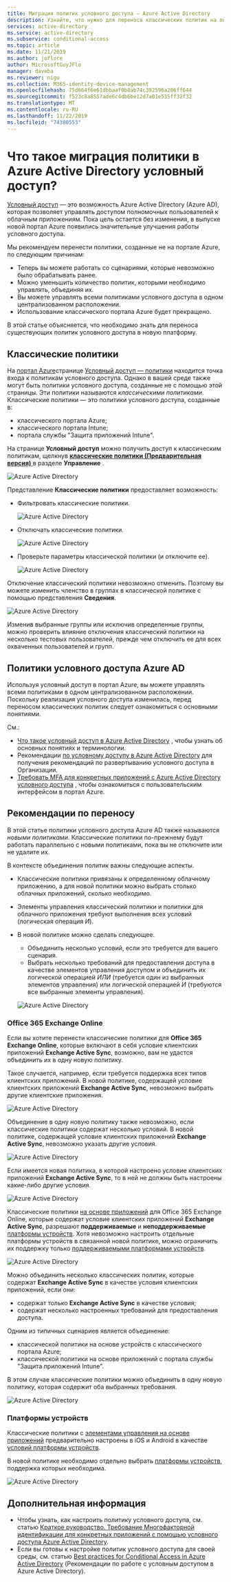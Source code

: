 ```yaml
---
title: Миграция политик условного доступа — Azure Active Directory
description: Узнайте, что нужно для переноса классических политик на портал Azure.
services: active-directory
ms.service: active-directory
ms.subservice: conditional-access
ms.topic: article
ms.date: 11/21/2019
ms.author: joflore
author: MicrosoftGuyJFlo
manager: daveba
ms.reviewer: nigu
ms.collection: M365-identity-device-management
ms.openlocfilehash: 75d664f6e61dbbaaf0b8ab74c392596a206ff644
ms.sourcegitcommit: f523c8a8557ade6c4db6be12d7a01e535ff32f32
ms.translationtype: MT
ms.contentlocale: ru-RU
ms.lasthandoff: 11/22/2019
ms.locfileid: "74380553"
---
```

# <a name="what-is-a-policy-migration-in-azure-active-directory-conditional-access"></a>Что такое миграция политики в Azure Active Directory условный доступ? 

[Условный доступ](../active-directory-conditional-access-azure-portal.md) — это возможность Azure Active Directory (Azure AD), которая позволяет управлять доступом полномочных пользователей к облачным приложениям. Пока цель остается без изменения, в выпуске новой портал Azure появились значительные улучшения работы условного доступа.

Мы рекомендуем перенести политики, созданные не на портале Azure, по следующим причинам:

- Теперь вы можете работать со сценариями, которые невозможно было обрабатывать ранее.
- Можно уменьшить количество политик, которыми необходимо управлять, объединяя их.   
- Вы можете управлять всеми политиками условного доступа в одном централизованном расположении.
- Использование классического портала Azure будет прекращено.   

В этой статье объясняется, что необходимо знать для переноса существующих политик условного доступа в новую платформу.
 
## <a name="classic-policies"></a>Классические политики

На [портал Azure](https://portal.azure.com)странице [Условный доступ — политики](https://portal.azure.com/#blade/Microsoft_AAD_IAM/ConditionalAccessBlade/Policies) находится точка входа к политикам условного доступа. Однако в вашей среде также могут быть политики условного доступа, созданные не с помощью этой страницы. Эти политики называются *классическими политиками*. Классические политики — это политики условного доступа, созданные в:

- классического портала Azure;
- классического портала Intune;
- портала службы "Защита приложений Intune".

На странице **Условный доступ** можно получить доступ к классическим политикам, щелкнув [**классические политики (Предварительная версия)** ](https://portal.azure.com/#blade/Microsoft_AAD_IAM/ConditionalAccessBlade/ClassicPolicies) в разделе **Управление** . 

![Azure Active Directory](./media/policy-migration/71.png)

Представление **Классические политики** предоставляет возможность:

- Фильтровать классические политики.
 
   ![Azure Active Directory](./media/policy-migration/72.png)

- Отключать классические политики.

   ![Azure Active Directory](./media/policy-migration/73.png)
   
- Проверьте параметры классической политики (и отключите ее).

   ![Azure Active Directory](./media/policy-migration/74.png)

Отключение классический политики невозможно отменить. Поэтому вы можете изменить членство в группах в классической политике с помощью представления **Сведения**. 

![Azure Active Directory](./media/policy-migration/75.png)

Изменив выбранные группы или исключив определенные группы, можно проверить влияние отключения классический политики на несколько тестовых пользователей, прежде чем отключить ее для всех охваченных пользователей и групп. 

## <a name="azure-ad-conditional-access-policies"></a>Политики условного доступа Azure AD

Используя условный доступ в портал Azure, вы можете управлять всеми политиками в одном централизованном расположении. Поскольку реализация условного доступа изменилась, перед переносом классических политик следует ознакомиться с основными понятиями.

См.:

- [Что такое условный доступ в Azure Active Directory](../active-directory-conditional-access-azure-portal.md) , чтобы узнать об основных понятиях и терминологии.
- Рекомендации [по условному доступу в Azure Active Directory](best-practices.md) для получения рекомендаций по развертыванию условного доступа в Организации.
- [Требовать MFA для конкретных приложений с Azure Active Directory условного доступа](app-based-mfa.md) , чтобы ознакомиться с пользовательским интерфейсом в портал Azure.
 
## <a name="migration-considerations"></a>Рекомендации по переносу

В этой статье политики условного доступа Azure AD также называются *новыми политиками*.
Классические политики по-прежнему будут работать параллельно с новыми политиками, пока вы не отключите или не удалите их. 

В контексте объединения политик важны следующие аспекты.

- Классические политики привязаны к определенному облачному приложению, а для новой политики можно выбрать столько облачных приложений, сколько необходимо.
- Элементы управления классический политики и политики для облачного приложения требуют выполнения всех условий (логическая операция *И*). 
- В новой политике можно сделать следующее.
   - Объединить несколько условий, если это требуется для вашего сценария. 
   - Выбрать несколько требований для предоставления доступа в качестве элементов управления доступом и объединить их логической операцией *ИЛИ* (требуется один из выбранных элементов управления) или логической операцией *И* (требуются все выбранные элементы управления).

   ![Azure Active Directory](./media/policy-migration/25.png)

### <a name="office-365-exchange-online"></a>Office 365 Exchange Online

Если вы хотите перенести классические политики для **Office 365 Exchange Online**, которые включают в себя условие клиентских приложений **Exchange Active Sync**, возможно, вам не удастся объединить их в одну новую политику. 

Такое случается, например, если требуется поддержка всех типов клиентских приложений. В новой политике, содержащей условие клиентских приложений **Exchange Active Sync**, невозможно выбрать другие клиентские приложения.

![Azure Active Directory](./media/policy-migration/64.png)

Объединение в одну новую политику также невозможно, если классические политики содержат несколько условий. В новой политике, содержащей условие клиентских приложений **Exchange Active Sync**, невозможно указать другие условия.   

![Azure Active Directory](./media/policy-migration/08.png)

Если имеется новая политика, в которой настроено условие клиентских приложений **Exchange Active Sync**, то в ней не должны быть настроены какие-либо другие условия. 

![Azure Active Directory](./media/policy-migration/16.png)
 
Классические политики [на основе приложений](technical-reference.md#approved-client-app-requirement) для Office 365 Exchange Online, которые содержат условие клиентских приложений **Exchange Active Sync**, разрешают **поддерживаемые** и **неподдерживаемые** [платформы устройств](technical-reference.md#device-platform-condition). Хотя невозможно настроить отдельные платформы устройств в связанной новой политике, можно ограничить их поддержку только [поддерживаемыми платформами устройств](technical-reference.md#device-platform-condition). 

![Azure Active Directory](./media/policy-migration/65.png)

Можно объединить несколько классических политик, которые содержат **Exchange Active Sync** в качестве условия клиентских приложений, если они:

- содержат только **Exchange Active Sync** в качестве условия; 
- содержат несколько настроенных требований для предоставления доступа.

Одним из типичных сценариев является объединение:

- классической политики на основе устройств с классического портала Azure; 
- классической политики на основе приложений с портала службы "Защита приложений Intune". 
 
В этом случае классические политики можно объединить в одну новую политику, которая содержит оба выбранных требования.

![Azure Active Directory](./media/policy-migration/62.png)

### <a name="device-platforms"></a>Платформы устройств

Классические политики с [элементами управления на основе приложений](technical-reference.md#approved-client-app-requirement) предварительно настроены в iOS и Android в качестве [условий платформы устройств](technical-reference.md#device-platform-condition). 

В новой политике необходимо отдельно выбрать [платформы устройств](technical-reference.md#device-platform-condition), поддержка которых необходима.

![Azure Active Directory](./media/policy-migration/41.png)

## <a name="next-steps"></a>Дополнительная информация

- Чтобы узнать, как настроить политику условного доступа, см. статью [Краткое руководство. Требование Многофакторной идентификации для конкретных приложений с помощью условного доступа Azure Active Directory](app-based-mfa.md).
- Если вы готовы к настройке политик условного доступа для своей среды, см. статью [Best practices for Conditional Access in Azure Active Directory](best-practices.md) (Рекомендации по работе с условным доступом в Azure Active Directory). 
